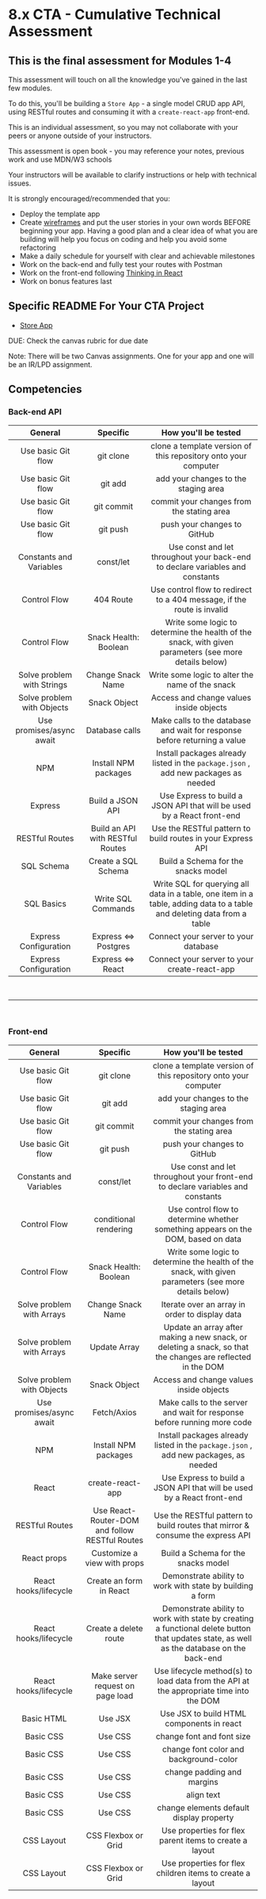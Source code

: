 # 8.x CTA - Cumulative Technical Assessment 

## This is the final assessment for Modules 1-4

This assessment will touch on all the knowledge you've gained in the last few modules.

To do this, you'll be building a `Store App` - a single model CRUD app API, using RESTful routes and consuming it with a `create-react-app` front-end.

This is an individual assessment, so you may not collaborate with your peers or anyone outside of your instructors.

This assessment is open book - you may reference your notes, previous work and use MDN/W3 schools

Your instructors will be available to clarify instructions or help with technical issues.


It is strongly encouraged/recommended that you:

- Deploy the template app
- Create [wireframes](https://balsamiq.com/learn/articles/what-are-wireframes/) and put the user stories in your own words BEFORE beginning your app. Having a good plan and a clear idea of what you are building will help you focus on coding and help you avoid some refactoring
- Make a daily schedule for yourself with clear and achievable milestones
- Work on the back-end and fully test your routes with Postman
- Work on the front-end following [Thinking in React](https://reactjs.org/docs/thinking-in-react.html)
- Work on bonus features last

## Specific README For Your CTA Project

- [Store App](https://github.com/joinpursuit/pern-store-project)

DUE: Check the canvas rubric for due date

Note: There will be two Canvas assignments. One for your app and one will be an IR/LPD assignment. 


## Competencies

### Back-end API

|          General           |             Specific             |                                                  How you'll be tested                                                  |
| :------------------------: | :------------------------------: | :--------------------------------------------------------------------------------------------------------------------: |
|     Use basic Git flow     |            git clone             |                             clone a template version of this repository onto your computer                             |
|     Use basic Git flow     |             git add              |                                          add your changes to the staging area                                          |
|     Use basic Git flow     |            git commit            |                                       commit your changes from the stating area                                        |
|     Use basic Git flow     |             git push             |                                              push your changes to GitHub                                               |
|  Constants and Variables   |            const/let             |                     Use const and let throughout your back-end to declare variables and constants                      |
|        Control Flow        |            404 Route             |                         Use control flow to redirect to a 404 message, if the route is invalid                         |
|        Control Flow        |      Snack Health: Boolean       |         Write some logic to determine the health of the snack, with given parameters (see more details below)          |
| Solve problem with Strings |        Change Snack Name         |                                    Write some logic to alter the name of the snack                                     |
| Solve problem with Objects |           Snack Object           |                                        Access and change values inside objects                                         |
|  Use promises/async await  |          Database calls          |                       Make calls to the database and wait for response before returning a value                        |
|            NPM             |       Install NPM packages       |                   Install packages already listed in the `package.json` , add new packages as needed                   |
|          Express           |         Build a JSON API         |                         Use Express to build a JSON API that will be used by a React front-end                         |
|       RESTful Routes       | Build an API with RESTful Routes |                              Use the RESTful pattern to build routes in your Express API                               |
|         SQL Schema         |       Create a SQL Schema        |                                          Build a Schema for the snacks model                                           |
|         SQL Basics         |        Write SQL Commands        | Write SQL for querying all data in a table, one item in a table, adding data to a table and deleting data from a table |
|   Express Configuration    |       Express <=> Postgres       |                                          Connect your server to your database                                          |
|   Express Configuration    |        Express <=> React         |                                      Connect your server to your create-react-app                                      |

<br />
<hr />
<br >

### Front-end

|          General           |                    Specific                    |                                                           How you'll be tested                                                            |
| :------------------------: | :--------------------------------------------: | :---------------------------------------------------------------------------------------------------------------------------------------: |
|     Use basic Git flow     |                   git clone                    |                                      clone a template version of this repository onto your computer                                       |
|     Use basic Git flow     |                    git add                     |                                                   add your changes to the staging area                                                    |
|     Use basic Git flow     |                   git commit                   |                                                 commit your changes from the stating area                                                 |
|     Use basic Git flow     |                    git push                    |                                                        push your changes to GitHub                                                        |
|  Constants and Variables   |                   const/let                    |                              Use const and let throughout your front-end to declare variables and constants                               |
|        Control Flow        |             conditional rendering              |                             Use control flow to determine whether something appears on the DOM, based on data                             |
|        Control Flow        |             Snack Health: Boolean              |                   Write some logic to determine the health of the snack, with given parameters (see more details below)                   |
| Solve problem with Arrays  |               Change Snack Name                |                                              Iterate over an array in order to display data                                               |
| Solve problem with Arrays  |                  Update Array                  |                Update an array after making a new snack, or deleting a snack, so that the changes are reflected in the DOM                |
| Solve problem with Objects |                  Snack Object                  |                                                  Access and change values inside objects                                                  |
|  Use promises/async await  |                  Fetch/Axios                   |                                  Make calls to the server and wait for response before running more code                                  |
|            NPM             |              Install NPM packages              |                            Install packages already listed in the `package.json` , add new packages, as needed                            |
|           React            |                create-react-app                |                                  Use Express to build a JSON API that will be used by a React front-end                                   |
|       RESTful Routes       | Use React-Router-DOM and follow RESTful Routes |                               Use the RESTful pattern to build routes that mirror & consume the express API                               |
|        React props         |          Customize a view with props           |                                                    Build a Schema for the snacks model                                                    |
|   React hooks/lifecycle    |            Create an form in React             |                                         Demonstrate ability to work with state by building a form                                         |
|   React hooks/lifecycle    |             Create a delete route              | Demonstrate ability to work with state by creating a functional delete button that updates state, as well as the database on the back-end |
|   React hooks/lifecycle    |        Make server request on page load        |                          Use lifecycle method(s) to load data from the API at the appropriate time into the DOM                           |
|         Basic HTML         |                    Use JSX                     |                                                 Use JSX to build HTML components in react                                                 |
|         Basic CSS          |                    Use CSS                     |                                                         change font and font size                                                         |
|         Basic CSS          |                    Use CSS                     |                                                  change font color and background-color                                                   |
|         Basic CSS          |                    Use CSS                     |                                                        change padding and margins                                                         |
|         Basic CSS          |                    Use CSS                     |                                                                align text                                                                 |
|         Basic CSS          |                    Use CSS                     |                                                 change elements default display property                                                  |
|         CSS Layout         |                  CSS Flexbox or Grid                   |                                          Use properties for flex parent items to create a layout                                          |
|         CSS Layout         |                  CSS Flexbox or Grid                  |                                         Use properties for flex children items to create a layout                                         |
